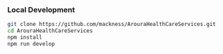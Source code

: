 ### Local Development

```bash
git clone https://github.com/mackness/ArouraHealthCareServices.git
cd ArouraHealthCareServices
npm install
npm run develop
```